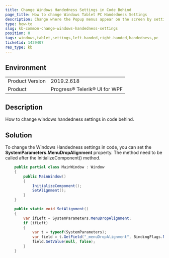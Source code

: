 ```yaml
---
title: Change Windows Handedness Settings in Code Behind
page_title: How to change Windows Tablet PC Handedness Settings
description: Change where the Popup menus appear on the screen by setting SystemParameters.MenuDropAlignment.
type: how-to
slug: kb-common-change-windows-handedness-settings
position: 0
tags: windows,tablet,settings,left-handed,right-handed,handedness,pc
ticketid: 1429407
res_type: kb
---
```


## Environment
<table>
    <tbody>
	    <tr>
	    	<td>Product Version</td>
	    	<td>2019.2.618</td>
	    </tr>
	    <tr>
	    	<td>Product</td>
	    	<td>Progress® Telerik® UI for WPF</td>
	    </tr>
    </tbody>
</table>

## Description

How to change windows handedness settings in code behind.

## Solution

To change the Windows Handedness settings in code, you can set the __SystemParameters.MenuDropAlignment__ property. The method need to be called after the InitializeComponent() method.


```C#
	public partial class MainWindow : Window
	{
		public MainWindow()
		{
			InitializeComponent();
			SetAlignment();
		}
	}

	public static void SetAlignment()
	{
		var ifLeft = SystemParameters.MenuDropAlignment;	  
		if (ifLeft)
		{
			var t = typeof(SystemParameters);
			var field = t.GetField("_menuDropAlignment", BindingFlags.NonPublic | BindingFlags.Static);
			field.SetValue(null, false);
		}
	}
```
